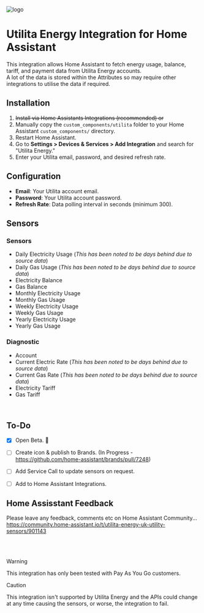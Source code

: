 
![logo](https://github.com/user-attachments/assets/2f0704e1-80c1-4f1c-8116-b4d986156947)

# Utilita Energy Integration for Home Assistant

This integration allows Home Assistant to fetch energy usage, balance, tariff, and payment data from Utilita Energy accounts.  
A lot of the data is stored within the Attributes so may require other integrations to utilise the data if required.  


## Installation
1. ~~Install via Home Assistants Integrations (recommended) or~~
2. Manually copy the `custom_components/utilita` folder to your Home Assistant `custom_components/` directory.
3. Restart Home Assistant.
4. Go to **Settings > Devices & Services > Add Integration** and search for "Utilita Energy."
5. Enter your Utilita email, password, and desired refresh rate.  


## Configuration
- **Email**: Your Utilita account email.
- **Password**: Your Utilita account password.
- **Refresh Rate**: Data polling interval in seconds (minimum 300).  


## Sensors
### Sensors
- Daily Electricity Usage (_This has been noted to be days behind due to source data_)
- Daily Gas Usage (_This has been noted to be days behind due to source data_)
- Electricity Balance
- Gas Balance
- Monthly Electricity Usage
- Monthly Gas Usage
- Weekly Electricity Usage
- Weekly Gas Usage
- Yearly Electricity Usage
- Yearly Gas Usage

### Diagnostic
- Account
- Current Electric Rate (_This has been noted to be days behind due to source data_)
- Current Gas Rate (_This has been noted to be days behind due to source data_)
- Electricity Tariff
- Gas Tariff  

<br/>

## To-Do
- [x] Open Beta. :tada:
- [ ] Create icon & publish to Brands. (In Progress - https://github.com/home-assistant/brands/pull/7248)
- [ ] Add Service Call to update sensors on request.
- [ ] Add to Home Assistant Integrations.


## Home Assisstant Feedback
Please leave any feedback, comments etc on Home Assistant Community...  
https://community.home-assistant.io/t/utilita-energy-uk-utility-sensors/901143

<br/> <br/>
> [!WARNING]
>  This integration has only been tested with Pay As You Go customers.

> [!CAUTION]
>  This integration isn't supported by Utilita Energy and the APIs could change at any time causing the sensors, or worse, the integration to fail.
